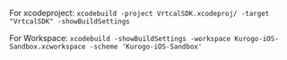 
For xcodeproject:
`xcodebuild -project VrtcalSDK.xcodeproj/ -target "VrtcalSDK" -showBuildSettings`

For Workspace:
`xcodebuild -showBuildSettings -workspace Kurogo-iOS-Sandbox.xcworkspace -scheme 'Kurogo-iOS-Sandbox'`
